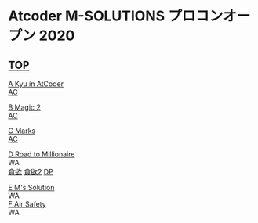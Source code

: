 # Atcoder M-SOLUTIONS プロコンオープン 2020

## [TOP](https://atcoder.jp/contests/m-solutions2020)    

[A Kyu in AtCoder](https://atcoder.jp/contests/m-solutions2020/tasks/m_solutions2020_a)  
[AC](https://atcoder.jp/contests/abc044/submissions/15413491)  
  
[B Magic 2](https://atcoder.jp/contests/m-solutions2020/tasks/m_solutions2020_b)  
[AC](https://atcoder.jp/contests/abc044/submissions/15418786)  
  
[C Marks](https://atcoder.jp/contests/m-solutions2020/tasks/m_solutions2020_c)  
[AC](https://atcoder.jp/contests/abc044/submissions/15424530)  
  
[D Road to Millionaire](https://atcoder.jp/contests/m-solutions2020/tasks/m_solutions2020_d)  
WA  
[貪欲](https://atcoder.jp/contests/abc044/submissions/15453815) [貪欲2](https://atcoder.jp/contests/m-solutions2020/submissions/15476788) [DP](https://atcoder.jp/contests/m-solutions2020/submissions/15472174)
  
[E M's Solution](https://atcoder.jp/contests/m-solutions2020/tasks/m_solutions2020_e)  
WA  
[F Air Safety](https://atcoder.jp/contests/m-solutions2020/tasks/m_solutions2020_f)  
WA  


